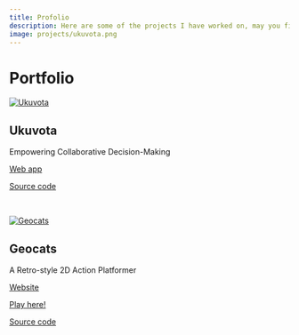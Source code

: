 ```yaml
---
title: Profolio
description: Here are some of the projects I have worked on, may you find something you enjoy.
image: projects/ukuvota.png
---
```


# Portfolio


[![Ukuvota](/projects/ukuvota.png)](https://ukuvota.world/)

## Ukuvota

Empowering Collaborative Decision-Making

[Web app](https://ukuvota.world/)

[Source code](https://github.com/waotzi/ukuvota)

<br/>

[![Geocats](/projects/geocats.png)](https://geocats.netlify.app/)

## Geocats

A Retro-style 2D Action Platformer

[Website](https://geocats.netlify.app/)

[Play here!](https://nonaco.itch.io/geocats)

[Source code](https://github.com/waotzi/geocats)


